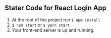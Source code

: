 ## Stater Code for React Login App

1. At the root of the project run `$ npm install`
1. `$ npm start` or `$ yarn start`
1. Your front-end server is up and running.